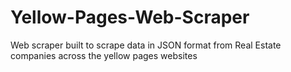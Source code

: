 # Yellow-Pages-Web-Scraper
Web scraper built to scrape data in JSON format from Real Estate companies across the yellow pages websites
